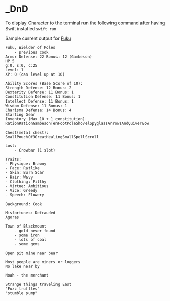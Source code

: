 # _DnD

To display Character to the terminal run the following command after having Swift installed
`swift run`

Sample current output for [Fuku](https://github.com/zaneenders/dnd/blob/main/Sources/display/main.swift)
```
Fuku, Wielder of Poles
    - previous cook
Armor Defense: 22 Bonus: 12 (Gambeson)
HP 5
g:0, s:0, c:25
Level: 1 
XP: 0 (can level up at 10)

Ability Scores (Base Score of 10):
Strength Defense: 12 Bonus: 2
Dexterity Defense: 11 Bonus: 1
Constitution Defense: 11 Bonus: 1
Intellect Defense: 11 Bonus: 1
Wisdom Defense: 11 Bonus: 1
Charisma Defense: 14 Bonus: 4
Starting Gear
Inventory (Max 10 + 1 constitution)
RationRationGambesonTenFootPoleShovelSpyglassArrowsAndQuiverBow

Chest(metal chest):
SmallPouchOf3GreatHealingSmallSpellScroll

Lost:
    - Crowbar (1 slot)

Traits:
- Physique: Brawny
- Face: Ratlike
- Skin: Burn Scar
- Hair: Wavy
- Clothing: Filthy
- Virtue: Ambitious
- Vice: Greedy
- Speech: Flowery

Background: Cook

Misfortunes: Defrauded
Agoras

Town of Blackmount
    - gold never found
    - some iron 
    - lots of coal 
    - some gems

Open pit mine near bear

Most people are miners or loggers
No lake near by

Noah - the merchant

Strange things traveling East
"Fuzz truffles"
"stumble pump"
```
